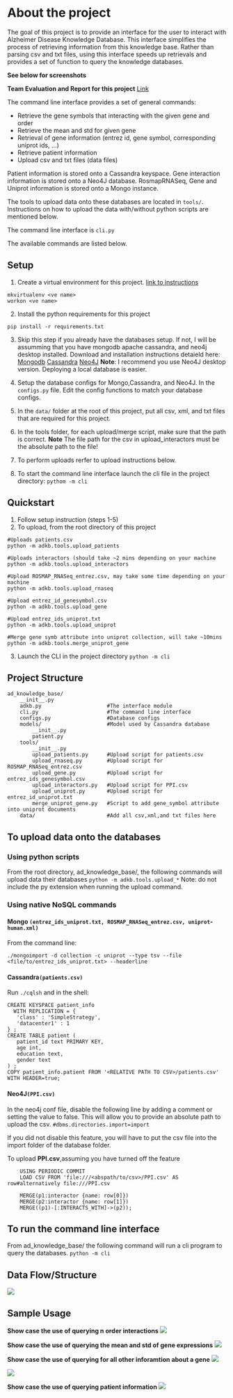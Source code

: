 
# About the project
The goal of this project is to provide an interface for the user to interact with Alzheimer Disease Knowledge Database. This interface simplifies the process of retrieving information from this knowledge base. Rather than parsing csv and txt files, using this interface speeds up retrievals and provides a set of function to query the knowledge databases.

**See below for screenshots**

**Team Evaluation and Report for this project**
[Link](docs/Project%201.pdf)

The command line interface provides a set of general commands:
 - Retrieve the gene symbols that interacting with the given gene and order
 - Retrieve the mean and std for given gene
 - Retrieval of gene information (entrez id, gene symbol, corresponding uniprot ids, ...)
 - Retrieve patient information
 - Upload csv and txt files (data files)

Patient information is stored onto a Cassandra keyspace. 
Gene interaction information is stored onto a Neo4J database. 
RosmapRNASeq, Gene and Uniprot information is stored onto a Mongo instance. 

The tools to upload data onto these databases are located in ```tools/```.  Instructions on how to upload the data with/without python scripts are mentioned below.

The command line interface is ```cli.py```

The available commands are listed below.
## Setup
1. Create a virtual environment for this project. [link to instructions](http://virtualenvwrapper.readthedocs.io/en/latest/command_ref.html)
```
mkvirtualenv <ve name> 
workon <ve name>
```
2. Install the python requirements for this project
```
pip install -r requirements.txt
```
3. Skip this step if you already have the databases setup. If not, I will be assumming that you have mongodb  apache cassandra, and neo4j desktop installed. Download and installation instructions detaield here:
[Mongodb](https://docs.mongodb.com/manual/tutorial/install-mongodb-on-linux/)
[Cassandra](http://cassandra.apache.org/download/)
[Neo4J](https://neo4j.com/docs/operations-manual/current/installation/linux/tarball/)
**Note**: I recommend you use Neo4J desktop version. Deploying a local database is easier.

4. Setup the database configs for Mongo,Cassandra, and Neo4J. In the ```configs.py``` file. Edit the config functions to match your database configs.
5. In the ```data/``` folder at the root of this project, put all csv, xml, and txt files that are required for this project.
6. In the tools folder, for each upload/merge script, make sure that the path is correct.
**Note** The file path for the csv in upload_interactors must be the absolute path to the file!
7. To perform uploads rerfer to upload instructions below.
8. To start the command line interface launch the cli file in the project directory:
```pythom -m cli```

## Quickstart

 1. Follow setup instruction (steps 1-5)
 2. To upload, from the root directory of this project
 ```
 #Uploads patients.csv
python -m adkb.tools.upload_patients 

#Uploads interactors (should take ~2 mins depending on your machine
python -m adkb.tools.upload_interactors 

#Upload ROSMAP_RNASeq_entrez.csv, may take some time depending on your machine
python -m adkb.tools.upload_rnaseq 

#Upload entrez_id_genesymbol.csv
python -m adkb.tools.upload_gene

#Upload entrez_ids_uniprot.txt 
python -m adkb.tools.upload_uniprot

#Merge gene symb attribute into uniprot collection, will take ~10mins
python -m adkb.tools.merge_uniprot_gene  
```
3. Launch the CLI in the project directory
```python -m cli```

## Project Structure
```
ad_knowledge_base/
	__init__.py
	adkb.py 					#The interface module
	cli.py						#The command line interface
	configs.py					#Database configs
	models/						#Model used by Cassandra database
		__init__.py
		patient.py
	tools/
		__init__.py
		upload_patients.py		#Upload script for patients.csv
		upload_rnaseq.py		#Upload script for ROSMAP_RNASeq_entrez.csv
		upload_gene.py			#Upload script for entrez_ids_genesymbol.csv
		upload_interactors.py	#Upload script for PPI.csv
		upload_uniprot.py		#Upload script for entrez_id_uniprot.txt
		merge_uniprot_gene.py	#Script to add gene_symbol attribute into uniprot documents
	data/ 						#Add all csv,xml,and txt files here
```

## To upload data onto the databases
### Using python scripts
From the root directory, ad_knowledge_base/, the following commands will upload data their databases
```python -m adkb.tools.upload_*```
Note: do not include the py extension when running the upload command.
### Using native NoSQL commands
#### Mongo ```(entrez_ids_uniprot.txt, ROSMAP_RNASeq_entrez.csv, uniprot-human.xml)```

From the command line:
```
./mongoimport -d collection -c uniprot --type tsv --file <file/to/entrez_ids_uniprot.txt> --headerline
```
#### Cassandra```(patients.csv)```
Run ```./cqlsh``` and in the shell:
```
CREATE KEYSPACE patient_info
  WITH REPLICATION = { 
   'class' : 'SimpleStrategy', 
   'datacenter1' : 1 
} ; 
CREATE TABLE patient ( 
   patient_id text PRIMARY KEY,
   age int,
   education text,
   gender text
) ;
COPY patient_info.patient FROM '<RELATIVE PATH TO CSV>/patients.csv' WITH HEADER=true;
```
#### Neo4J```(PPI.csv)```

In the neo4j conf file, disable the following line by adding a comment or setting the value to false. This will allow you to provide an absolute path to upload the csv.
```#dbms.directories.import=import```

If you did not disable this feature, you will have to put the csv file into the import folder of the database folder.

To upload **PPI.csv**,assuming you have turned off the feature
```
	USING PERIODIC COMMIT
	LOAD CSV FROM 'file:///<abspath/to/csv>/PPI.csv' AS row#alternatively file:///PPI.csv

	MERGE(p1:interactor {name: row[0]})
	MERGE(p2:interactor {name: row[1]})
	MERGE((p1)-[:INTERACTS_WITH]->(p2));
```


## To run the command line interface
From ad_knowledge_base/ the following command will run a cli program to query the databases.
```python -m cli```

## Data Flow/Structure
![](docs/dataflow.png)

## Sample Usage
**Show case the use of querying n order interactions**
![](docs/1.jpg)

**Show case the use of querying the mean and std of gene expressions**
![](docs/2.jpg)

**Show case the use of querying for all other inforamtion about a gene**
![](docs/3a.jpg)

![](docs/3b.jpg)

**Show case the use of querying patient information**
![](docs/4.jpg)

